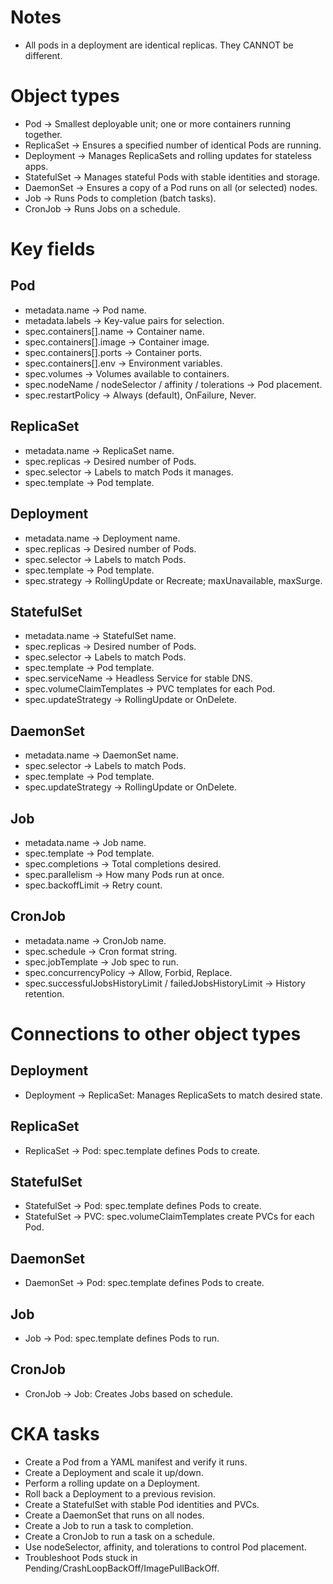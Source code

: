 # Notes
- All pods in a deployment are identical replicas. They CANNOT be different.

# Object types
- Pod → Smallest deployable unit; one or more containers running together.
- ReplicaSet → Ensures a specified number of identical Pods are running.
- Deployment → Manages ReplicaSets and rolling updates for stateless apps.
- StatefulSet → Manages stateful Pods with stable identities and storage.
- DaemonSet → Ensures a copy of a Pod runs on all (or selected) nodes.
- Job → Runs Pods to completion (batch tasks).
- CronJob → Runs Jobs on a schedule.

# Key fields
## Pod
- metadata.name → Pod name.
- metadata.labels → Key-value pairs for selection.
- spec.containers[].name → Container name.
- spec.containers[].image → Container image.
- spec.containers[].ports → Container ports.
- spec.containers[].env → Environment variables.
- spec.volumes → Volumes available to containers.
- spec.nodeName / nodeSelector / affinity / tolerations → Pod placement.
- spec.restartPolicy → Always (default), OnFailure, Never.

## ReplicaSet
- metadata.name → ReplicaSet name.
- spec.replicas → Desired number of Pods.
- spec.selector → Labels to match Pods it manages.
- spec.template → Pod template.

## Deployment
- metadata.name → Deployment name.
- spec.replicas → Desired number of Pods.
- spec.selector → Labels to match Pods.
- spec.template → Pod template.
- spec.strategy → RollingUpdate or Recreate; maxUnavailable, maxSurge.

## StatefulSet
- metadata.name → StatefulSet name.
- spec.replicas → Desired number of Pods.
- spec.selector → Labels to match Pods.
- spec.template → Pod template.
- spec.serviceName → Headless Service for stable DNS.
- spec.volumeClaimTemplates → PVC templates for each Pod.
- spec.updateStrategy → RollingUpdate or OnDelete.

## DaemonSet
- metadata.name → DaemonSet name.
- spec.selector → Labels to match Pods.
- spec.template → Pod template.
- spec.updateStrategy → RollingUpdate or OnDelete.

## Job
- metadata.name → Job name.
- spec.template → Pod template.
- spec.completions → Total completions desired.
- spec.parallelism → How many Pods run at once.
- spec.backoffLimit → Retry count.

## CronJob
- metadata.name → CronJob name.
- spec.schedule → Cron format string.
- spec.jobTemplate → Job spec to run.
- spec.concurrencyPolicy → Allow, Forbid, Replace.
- spec.successfulJobsHistoryLimit / failedJobsHistoryLimit → History retention.

# Connections to other object types
## Deployment
- Deployment -> ReplicaSet: Manages ReplicaSets to match desired state.
## ReplicaSet
- ReplicaSet -> Pod: spec.template defines Pods to create.
## StatefulSet
- StatefulSet -> Pod: spec.template defines Pods to create.
- StatefulSet -> PVC: spec.volumeClaimTemplates create PVCs for each Pod.
## DaemonSet
- DaemonSet -> Pod: spec.template defines Pods to create.
## Job
- Job -> Pod: spec.template defines Pods to run.
## CronJob
- CronJob -> Job: Creates Jobs based on schedule.

# CKA tasks
- Create a Pod from a YAML manifest and verify it runs.
- Create a Deployment and scale it up/down.
- Perform a rolling update on a Deployment.
- Roll back a Deployment to a previous revision.
- Create a StatefulSet with stable Pod identities and PVCs.
- Create a DaemonSet that runs on all nodes.
- Create a Job to run a task to completion.
- Create a CronJob to run a task on a schedule.
- Use nodeSelector, affinity, and tolerations to control Pod placement.
- Troubleshoot Pods stuck in Pending/CrashLoopBackOff/ImagePullBackOff.
